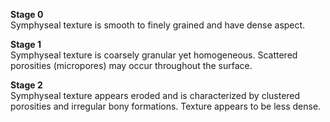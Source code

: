 **Stage 0**  
Symphyseal texture is smooth to finely grained and have dense aspect.  

**Stage 1**  
Symphyseal texture is coarsely granular yet homogeneous. Scattered porosities (micropores) may occur throughout the surface.  

**Stage 2**  
Symphyseal texture appears eroded and is characterized by clustered porosities and irregular bony formations. Texture appears to be less dense.
